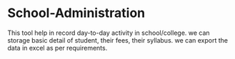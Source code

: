 # School-Administration
This tool help in record day-to-day activity in school/college. we can storage basic detail of student, their fees, their syllabus. we can export the data in excel as per requirements.
